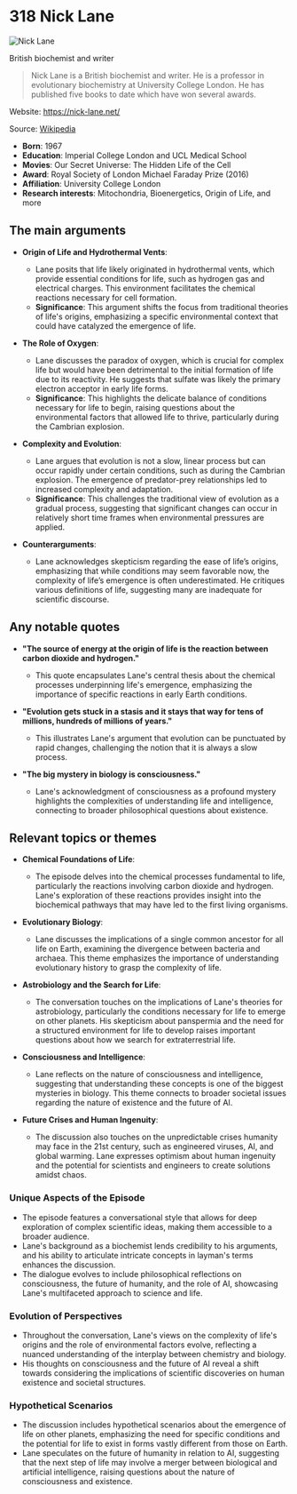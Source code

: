 # 318 Nick Lane


![Nick Lane](https://encrypted-tbn0.gstatic.com/licensed-image?q=tbn:ANd9GcRUWjPgbta9MlswAcIMOxWKUYkgE4LZi9hHUcYsb3CSaKZUDGGSUrTOHM0vwaVKuxGwy3ht&s=19)

British biochemist and writer

> Nick Lane is a British biochemist and writer. He is a professor in evolutionary biochemistry at University College London. He has published five books to date which have won several awards.

Website: https://nick-lane.net/

Source: [Wikipedia](https://en.wikipedia.org/wiki/Nick_Lane)

- **Born**: 1967
- **Education**: Imperial College London and UCL Medical School
- **Movies**: Our Secret Universe: The Hidden Life of the Cell
- **Award**: Royal Society of London Michael Faraday Prize (2016)
- **Affiliation**: University College London
- **Research interests**: Mitochondria, Bioenergetics, Origin of Life, and more


## The main arguments

- **Origin of Life and Hydrothermal Vents**:
  - Lane posits that life likely originated in hydrothermal vents, which provide essential conditions for life, such as hydrogen gas and electrical charges. This environment facilitates the chemical reactions necessary for cell formation.
  - **Significance**: This argument shifts the focus from traditional theories of life's origins, emphasizing a specific environmental context that could have catalyzed the emergence of life.

- **The Role of Oxygen**:
  - Lane discusses the paradox of oxygen, which is crucial for complex life but would have been detrimental to the initial formation of life due to its reactivity. He suggests that sulfate was likely the primary electron acceptor in early life forms.
  - **Significance**: This highlights the delicate balance of conditions necessary for life to begin, raising questions about the environmental factors that allowed life to thrive, particularly during the Cambrian explosion.

- **Complexity and Evolution**:
  - Lane argues that evolution is not a slow, linear process but can occur rapidly under certain conditions, such as during the Cambrian explosion. The emergence of predator-prey relationships led to increased complexity and adaptation.
  - **Significance**: This challenges the traditional view of evolution as a gradual process, suggesting that significant changes can occur in relatively short time frames when environmental pressures are applied.

- **Counterarguments**:
  - Lane acknowledges skepticism regarding the ease of life’s origins, emphasizing that while conditions may seem favorable now, the complexity of life’s emergence is often underestimated. He critiques various definitions of life, suggesting many are inadequate for scientific discourse.

## Any notable quotes

- **"The source of energy at the origin of life is the reaction between carbon dioxide and hydrogen."**
  - This quote encapsulates Lane's central thesis about the chemical processes underpinning life's emergence, emphasizing the importance of specific reactions in early Earth conditions.

- **"Evolution gets stuck in a stasis and it stays that way for tens of millions, hundreds of millions of years."**
  - This illustrates Lane's argument that evolution can be punctuated by rapid changes, challenging the notion that it is always a slow process.

- **"The big mystery in biology is consciousness."**
  - Lane's acknowledgment of consciousness as a profound mystery highlights the complexities of understanding life and intelligence, connecting to broader philosophical questions about existence.

## Relevant topics or themes

- **Chemical Foundations of Life**:
  - The episode delves into the chemical processes fundamental to life, particularly the reactions involving carbon dioxide and hydrogen. Lane's exploration of these reactions provides insight into the biochemical pathways that may have led to the first living organisms.

- **Evolutionary Biology**:
  - Lane discusses the implications of a single common ancestor for all life on Earth, examining the divergence between bacteria and archaea. This theme emphasizes the importance of understanding evolutionary history to grasp the complexity of life.

- **Astrobiology and the Search for Life**:
  - The conversation touches on the implications of Lane's theories for astrobiology, particularly the conditions necessary for life to emerge on other planets. His skepticism about panspermia and the need for a structured environment for life to develop raises important questions about how we search for extraterrestrial life.

- **Consciousness and Intelligence**:
  - Lane reflects on the nature of consciousness and intelligence, suggesting that understanding these concepts is one of the biggest mysteries in biology. This theme connects to broader societal issues regarding the nature of existence and the future of AI.

- **Future Crises and Human Ingenuity**:
  - The discussion also touches on the unpredictable crises humanity may face in the 21st century, such as engineered viruses, AI, and global warming. Lane expresses optimism about human ingenuity and the potential for scientists and engineers to create solutions amidst chaos.

### Unique Aspects of the Episode
- The episode features a conversational style that allows for deep exploration of complex scientific ideas, making them accessible to a broader audience.
- Lane's background as a biochemist lends credibility to his arguments, and his ability to articulate intricate concepts in layman's terms enhances the discussion.
- The dialogue evolves to include philosophical reflections on consciousness, the future of humanity, and the role of AI, showcasing Lane's multifaceted approach to science and life.

### Evolution of Perspectives
- Throughout the conversation, Lane's views on the complexity of life's origins and the role of environmental factors evolve, reflecting a nuanced understanding of the interplay between chemistry and biology.
- His thoughts on consciousness and the future of AI reveal a shift towards considering the implications of scientific discoveries on human existence and societal structures.

### Hypothetical Scenarios
- The discussion includes hypothetical scenarios about the emergence of life on other planets, emphasizing the need for specific conditions and the potential for life to exist in forms vastly different from those on Earth.
- Lane speculates on the future of humanity in relation to AI, suggesting that the next step of life may involve a merger between biological and artificial intelligence, raising questions about the nature of consciousness and existence.

